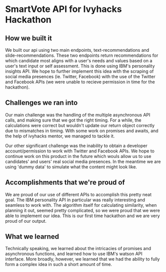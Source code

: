 # SmartVote API for Ivyhacks Hackathon

## How we built it
We built our api using two main endpoints, text-recommendations and slide-recommendations. These two endpoints return recommendations for which candidate most aligns with a user's needs and values based on a user's text input or self assessment. This is done using IBM's personality insights API. We hope to further implement this idea with the scraping of social media presences (ie. Twitter, Facebook) with the use of the Twitter and Facebook APIs (we were unable to recieve permission in time for the hackathon).

## Challenges we ran into
Our main challenge was the handling of the multiple asynchronous API calls, and making sure that we got the right timing. For a while, the calculations were correct but wouldn't update our return object correctly due to mismatches in timing. With some work on promises and awaits, and the help of ivyhacks mentor, we managed to tackle it.

Our other significant challenge was the inability to obtain a developer account/permission to work with Twitter and Facebook APIs. We hope to continue work on this product in the future which wouls allow us to use candidates' and users' real social media presences. In the meantime we are using 'dummy data' to simulate what the content might look like.

## Accomplishments that we're proud of
We are proud of our use of different APIs to accomplish this pretty neat goal. The IBM personality API in particular was really interesting and seamless to work with. The algorithm itself for calculating similarity, when planning it out, seemed pretty complicated, so we were proud that we were able to implement our idea. This is our first time hackathon and we are very proud of our output.

## What we learned
Technically speaking, we learned about the intricacies of promises and asynchronous functions, and learned how to use IBM's watson API interface. More broadly, however, we learned that we had the ability to fully form a complex idea in such a short amount of time. 

